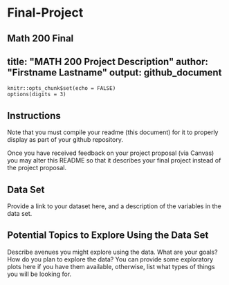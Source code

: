 # Final-Project
Math 200 Final 
---
title: "MATH 200 Project Description"
author: "Firstname Lastname"
output: github_document
---

```{r setup, include=FALSE}
knitr::opts_chunk$set(echo = FALSE)
options(digits = 3)
```


## Instructions
Note that you must compile your readme (this document) for it to properly display as part of your github repository. 

Once you have received feedback on your project proposal (via Canvas) you may alter this README so that it describes your final project instead of the project proposal. 

## Data Set
Provide a link to your dataset here, and a description of the variables in the data set.

## Potential Topics to Explore Using the Data Set
Describe avenues you might explore using the data. What are your goals? How do you plan to explore the data? You can provide some exploratory plots here if you have them available, otherwise, list what types of things you will be looking for.


